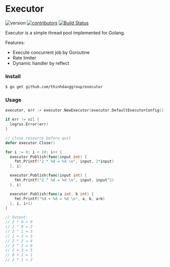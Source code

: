 # Executor

![version](https://img.shields.io/badge/version-0.1.0-red) [![contributors](https://img.shields.io/badge/contributors-3-blue)]() [![Build Status](https://travis-ci.org/thinhdanggroup/executor.svg?branch=master)](https://travis-ci.org/thinhdanggroup/executor)

Executor is a simple thread pool implemented for Golang.

Features:

- Execute concurrent job by Goroutine
- Rate limiter
- Dynamic handler by reflect

### Install

```bash
$ go get github.com/thinhdanggroup/executor
```

### Usage

```go
executor, err := executor.NewExecutor(executor.DefaultExecutorConfig())

if err != nil {
  logrus.Error(err)
}

// close resource before quit
defer executor.Close()

for i := 0; i < 10; i++ {
  executor.Publish(func(input int) {
    fmt.Printf("2 * %d = %d \n", input, 2*input)
  }, i)

  executor.Publish(func(input int) {
    fmt.Printf("2 ^ %d = %d \n", input, input^2)
  }, i)

  executor.Publish(func(a int, b int) {
    fmt.Printf("%d + %d = %d \n", a, b, a+b)
  }, i, i+1)
}

// Output:
// 2 * 0 = 0 
// 2 ^ 0 = 2 
// 2 ^ 1 = 3 
// 1 + 2 = 3 
// 2 * 2 = 4 
// 2 ^ 2 = 0 
// 2 + 3 = 5 
// 0 + 1 = 1 
// 2 * 1 = 2
```